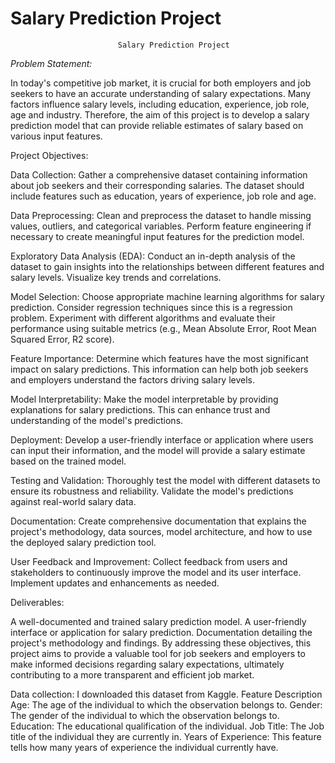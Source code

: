 # Salary Prediction Project
							Salary Prediction Project
*Problem Statement:*

In today's competitive job market, it is crucial for both employers and job seekers to have an accurate understanding of salary expectations. Many factors influence salary levels, including education, experience, job role, age and industry. Therefore, the aim of this project is to develop a salary prediction model that can provide reliable estimates of salary based on various input features.

Project Objectives:

Data Collection: Gather a comprehensive dataset containing information about job seekers and their corresponding salaries. The dataset should include features such as education, years of experience, job role and age.

Data Preprocessing: Clean and preprocess the dataset to handle missing values, outliers, and categorical variables. Perform feature engineering if necessary to create meaningful input features for the prediction model.

Exploratory Data Analysis (EDA): Conduct an in-depth analysis of the dataset to gain insights into the relationships between different features and salary levels. Visualize key trends and correlations.

Model Selection: Choose appropriate machine learning algorithms for salary prediction. Consider regression techniques since this is a regression problem. Experiment with different algorithms and evaluate their performance using suitable metrics (e.g., Mean Absolute Error, Root Mean Squared Error, R2 score).

Feature Importance: Determine which features have the most significant impact on salary predictions. This information can help both job seekers and employers understand the factors driving salary levels.

Model Interpretability: Make the model interpretable by providing explanations for salary predictions. This can enhance trust and understanding of the model's predictions.

Deployment: Develop a user-friendly interface or application where users can input their information, and the model will provide a salary estimate based on the trained model.

Testing and Validation: Thoroughly test the model with different datasets to ensure its robustness and reliability. Validate the model's predictions against real-world salary data.

Documentation: Create comprehensive documentation that explains the project's methodology, data sources, model architecture, and how to use the deployed salary prediction tool.

User Feedback and Improvement: Collect feedback from users and stakeholders to continuously improve the model and its user interface. Implement updates and enhancements as needed.

Deliverables:

A well-documented and trained salary prediction model.
A user-friendly interface or application for salary prediction.
Documentation detailing the project's methodology and findings.
By addressing these objectives, this project aims to provide a valuable tool for job seekers and employers to make informed decisions regarding salary expectations, ultimately contributing to a more transparent and efficient job market.

Data collection:
I downloaded this dataset from Kaggle.
Feature Description
Age: The age of the individual to which the observation belongs to.
Gender: The gender of the individual to which the observation belongs to.
Education: The educational qualification of the individual.
Job Title: The Job title of the individual they are currently in.
Years of Experience: This feature tells how many years of experience the individual currently have.
